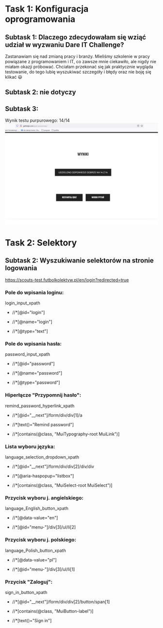 # Task 1: Konfiguracja oprogramowania

## Subtask 1: Dlaczego zdecydowałam się wziąć udział w wyzwaniu Dare IT Challenge?
Zastanawiam się nad zmianą pracy i branży. Mieliśmy 
szkolenie w pracy powiązane z programowaniem i IT, 
co zawsze mnie ciekawiło, ale nigdy nie miałam okazji 
próbować. Chciałam przekonać się jak praktycznie wygląda 
testowanie, do tego lubię wyszukiwać szczegóły i błędy 
oraz nie boję się klikać 😃

## Subtask 2: nie dotyczy

## Subtask 3:
Wynik testu purpurowego: 14/14
![testpurpurowy.png](testpurpurowy.png)

# Task 2: Selektory
## Subtask 2: Wyszukiwanie selektorów na stronie logowania
https://scouts-test.futbolkolektyw.pl/en/login?redirected=true
### Pole do wpisania loginu:
login_input_xpath
* //*[@id="login"]

* //*[@name="login"]

* //*[@type="text"]

### Pole do wpisania hasła:
password_input_xpath
* //*[@id="password"]

* //*[@name="password"]

* //*[@type="password"]

### Hiperłącze "Przypomnij hasło":
remind_password_hyperlink_xpath
* //*[@id="__next"]/form/div/div[1]/a

* //*[text()="Remind password"]

* //*[contains(@class, "MuiTypography-root MuiLink")]  

### Lista wyboru języka:
language_selection_dropdown_xpath
* //*[@id="__next"]/form/div/div[2]/div/div

* //*[@aria-haspopup="listbox"]

* //*[contains(@class, "MuiSelect-root MuiSelect")] 

### Przycisk wyboru j. angielskiego:
language_English_button_xpath
* //*[@data-value="en"]

* //*[@id="menu-"]/div[3]/ul/li[2]

### Przycisk wyboru j. polskiego:
language_Polish_button_xpath
* //*[@data-value="pl"]

* //*[@id="menu-"]/div[3]/ul/li[1]

### Przycisk "Zaloguj":
sign_in_button_xpath
* //*[@id="__next"]/form/div/div[2]/button/span[1]

* //*[contains(@class, "MuiButton-label")] 

* //*[text()="Sign in"]